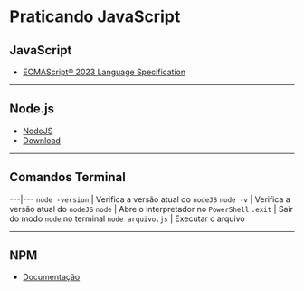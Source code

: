 # Praticando JavaScript

## JavaScript
- [ECMAScript® 2023 Language Specification](https://tc39.es/ecma262/2023/)
___

## Node.js
- [NodeJS](https://nodejs.org/pt)
- [Download](https://nodejs.org/pt/download/package-manager)
___

## Comandos Terminal
---|---
`node -version` | Verifica a versão atual do `nodeJS`
`node -v` | Verifica a versão atual do `nodeJS`
`node` | Abre o interpretador no `PowerShell`
`.exit` | Sair do modo `node` no terminal
`node arquivo.js` | Executar o arquivo
___

## NPM
- [Documentação](https://www.npmjs.com/)
